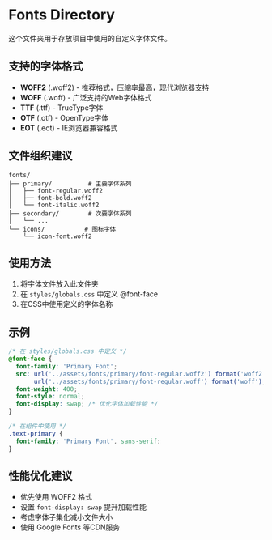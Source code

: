 # Fonts Directory

这个文件夹用于存放项目中使用的自定义字体文件。

## 支持的字体格式

- **WOFF2** (.woff2) - 推荐格式，压缩率最高，现代浏览器支持
- **WOFF** (.woff) - 广泛支持的Web字体格式
- **TTF** (.ttf) - TrueType字体
- **OTF** (.otf) - OpenType字体
- **EOT** (.eot) - IE浏览器兼容格式

## 文件组织建议

```
fonts/
├── primary/          # 主要字体系列
│   ├── font-regular.woff2
│   ├── font-bold.woff2
│   └── font-italic.woff2
├── secondary/        # 次要字体系列
│   └── ...
└── icons/           # 图标字体
    └── icon-font.woff2
```

## 使用方法

1. 将字体文件放入此文件夹
2. 在 `styles/globals.css` 中定义 @font-face
3. 在CSS中使用定义的字体名称

## 示例

```css
/* 在 styles/globals.css 中定义 */
@font-face {
  font-family: 'Primary Font';
  src: url('../assets/fonts/primary/font-regular.woff2') format('woff2'),
       url('../assets/fonts/primary/font-regular.woff') format('woff');
  font-weight: 400;
  font-style: normal;
  font-display: swap; /* 优化字体加载性能 */
}

/* 在组件中使用 */
.text-primary {
  font-family: 'Primary Font', sans-serif;
}
```

## 性能优化建议

- 优先使用 WOFF2 格式
- 设置 `font-display: swap` 提升加载性能
- 考虑字体子集化减小文件大小
- 使用 Google Fonts 等CDN服务